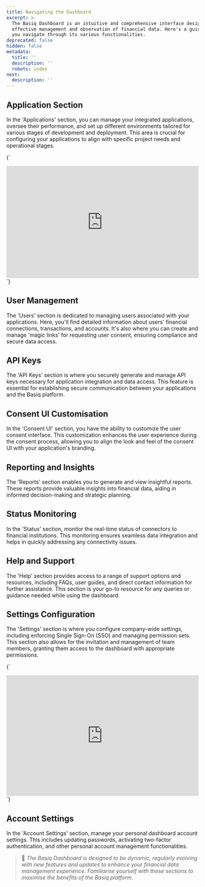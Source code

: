 ```yaml
---
title: Navigating the Dashboard
excerpt: >-
  The Basiq Dashboard is an intuitive and comprehensive interface designed for
  effective management and observation of financial data. Here's a guide to help
  you navigate through its various functionalities.
deprecated: false
hidden: false
metadata:
  title: ''
  description: ''
  robots: index
next:
  description: ''
---
```

## Application Section

In the 'Applications' section, you can manage your integrated applications, oversee their performance, and set up different environments tailored for various stages of development and deployment. This area is crucial for configuring your applications to align with specific project needs and operational stages.

<HTMLBlock>{`
<div style="position: relative; padding-bottom: calc(50.161117078410314% + 41px); height: 0; width: 100%;"><iframe src="https://demo.arcade.software/zMaHRaQNiMNRa94QpO0y?embed" title="Basiq - Application Section" frameborder="0" loading="lazy" webkitallowfullscreen mozallowfullscreen allowfullscreen allow="clipboard-write" style="position: absolute; top: 0; left: 0; width: 100%; height: 100%;color-scheme: light;"></iframe></div>
`}</HTMLBlock>

## User Management

The 'Users' section is dedicated to managing users associated with your applications. Here, you'll find detailed information about users' financial connections, transactions, and accounts. It's also where you can create and manage 'magic links' for requesting user consent, ensuring compliance and secure data access.

## API Keys

The 'API Keys' section is where you securely generate and manage API keys necessary for application integration and data access. This feature is essential for establishing secure communication between your applications and the Basiq platform.

## Consent UI Customisation

In the 'Consent UI' section, you have the ability to customize the user consent interface. This customization enhances the user experience during the consent process, allowing you to align the look and feel of the consent UI with your application's branding.

## Reporting and Insights

The 'Reports' section enables you to generate and view insightful reports. These reports provide valuable insights into financial data, aiding in informed decision-making and strategic planning.

## Status Monitoring

In the 'Status' section, monitor the real-time status of connectors to financial institutions. This monitoring ensures seamless data integration and helps in quickly addressing any connectivity issues.

## Help and Support

The 'Help' section provides access to a range of support options and resources, including FAQs, user guides, and direct contact information for further assistance. This section is your go-to resource for any queries or guidance needed while using the dashboard.

## Settings Configuration

The 'Settings' section is where you configure company-wide settings, including enforcing Single Sign-On (SSO) and managing permission sets. This section also allows for the invitation and management of team members, granting them access to the dashboard with appropriate permissions.

<HTMLBlock>{`
<div style="position: relative; padding-bottom: calc(54.55861070911722% + 41px); height: 0; width: 100%;"><iframe src="https://demo.arcade.software/0AIUrzyTIvrRiRGvsHdn?embed" title="Basiq - Single Sign-On" frameborder="0" loading="lazy" webkitallowfullscreen mozallowfullscreen allowfullscreen allow="clipboard-write" style="position: absolute; top: 0; left: 0; width: 100%; height: 100%;color-scheme: light;"></iframe></div>
`}</HTMLBlock>

## Account Settings

In the 'Account Settings' section, manage your personal dashboard account settings. This includes updating passwords, activating two-factor authentication, and other personal account management functionalities.

> 📘 *The Basiq Dashboard is designed to be dynamic, regularly evolving with new features and updates to enhance your financial data management experience. Familiarise yourself with these sections to maximise the benefits of the Basiq platform.*

